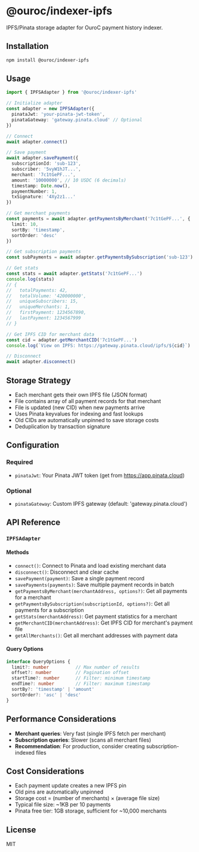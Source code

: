 # @ouroc/indexer-ipfs

IPFS/Pinata storage adapter for OuroC payment history indexer.

## Installation

```bash
npm install @ouroc/indexer-ipfs
```

## Usage

```typescript
import { IPFSAdapter } from '@ouroc/indexer-ipfs'

// Initialize adapter
const adapter = new IPFSAdapter({
  pinataJwt: 'your-pinata-jwt-token',
  pinataGateway: 'gateway.pinata.cloud' // Optional
})

// Connect
await adapter.connect()

// Save payment
await adapter.savePayment({
  subscriptionId: 'sub-123',
  subscriber: '5vyW1hJT...',
  merchant: '7c1tGePF...',
  amount: '10000000', // 10 USDC (6 decimals)
  timestamp: Date.now(),
  paymentNumber: 1,
  txSignature: '4Xy2z1...'
})

// Get merchant payments
const payments = await adapter.getPaymentsByMerchant('7c1tGePF...', {
  limit: 10,
  sortBy: 'timestamp',
  sortOrder: 'desc'
})

// Get subscription payments
const subPayments = await adapter.getPaymentsBySubscription('sub-123')

// Get stats
const stats = await adapter.getStats('7c1tGePF...')
console.log(stats)
// {
//   totalPayments: 42,
//   totalVolume: '420000000',
//   uniqueSubscribers: 15,
//   uniqueMerchants: 1,
//   firstPayment: 1234567890,
//   lastPayment: 1234567999
// }

// Get IPFS CID for merchant data
const cid = adapter.getMerchantCID('7c1tGePF...')
console.log(`View on IPFS: https://gateway.pinata.cloud/ipfs/${cid}`)

// Disconnect
await adapter.disconnect()
```

## Storage Strategy

- Each merchant gets their own IPFS file (JSON format)
- File contains array of all payment records for that merchant
- File is updated (new CID) when new payments arrive
- Uses Pinata keyvalues for indexing and fast lookups
- Old CIDs are automatically unpinned to save storage costs
- Deduplication by transaction signature

## Configuration

### Required
- `pinataJwt`: Your Pinata JWT token (get from https://app.pinata.cloud)

### Optional
- `pinataGateway`: Custom IPFS gateway (default: 'gateway.pinata.cloud')

## API Reference

### `IPFSAdapter`

#### Methods

- `connect()`: Connect to Pinata and load existing merchant data
- `disconnect()`: Disconnect and clear cache
- `savePayment(payment)`: Save a single payment record
- `savePayments(payments)`: Save multiple payment records in batch
- `getPaymentsByMerchant(merchantAddress, options?)`: Get all payments for a merchant
- `getPaymentsBySubscription(subscriptionId, options?)`: Get all payments for a subscription
- `getStats(merchantAddress)`: Get payment statistics for a merchant
- `getMerchantCID(merchantAddress)`: Get IPFS CID for merchant's payment file
- `getAllMerchants()`: Get all merchant addresses with payment data

#### Query Options

```typescript
interface QueryOptions {
  limit?: number          // Max number of results
  offset?: number         // Pagination offset
  startTime?: number      // Filter: minimum timestamp
  endTime?: number        // Filter: maximum timestamp
  sortBy?: 'timestamp' | 'amount'
  sortOrder?: 'asc' | 'desc'
}
```

## Performance Considerations

- **Merchant queries**: Very fast (single IPFS fetch per merchant)
- **Subscription queries**: Slower (scans all merchant files)
- **Recommendation**: For production, consider creating subscription-indexed files

## Cost Considerations

- Each payment update creates a new IPFS pin
- Old pins are automatically unpinned
- Storage cost = (number of merchants) × (average file size)
- Typical file size: ~1KB per 10 payments
- Pinata free tier: 1GB storage, sufficient for ~10,000 merchants

## License

MIT
